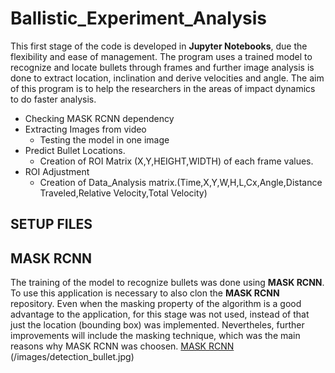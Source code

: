 # Ballistic_Experiment_Analysis
This first stage of the code is developed in **Jupyter Notebooks**, due the flexibility and ease of management. The program uses a trained model to recognize and locate bullets through frames and further image analysis is done to extract location, inclination and derive velocities and angle. The aim of this program is to help the researchers in the areas of impact dynamics to do faster analysis.

* Checking MASK RCNN dependency
* Extracting Images from video
   * Testing the model in one image
* Predict Bullet Locations.
   * Creation of ROI Matrix (X,Y,HEIGHT,WIDTH) of each frame values.
* ROI Adjustment
   * Creation of Data_Analysis matrix.(Time,X,Y,W,H,L,Cx,Angle,Distance Traveled,Relative Velocity,Total Velocity)

## SETUP FILES

## MASK RCNN
The training of the model to recognize bullets was done using **MASK RCNN**. To use this application is necessary to also clon the **MASK RCNN** repository. Even when the masking property of the algorithm is a good advantage to the application, for this stage was not used, instead of that just the location (bounding box) was implemented. Nevertheles, further improvements will include the masking technique, which was the main reasons why MASK RCNN was choosen.
[MASK RCNN](https://github.com/matterport/Mask_RCNN)
(/images/detection_bullet.jpg)
